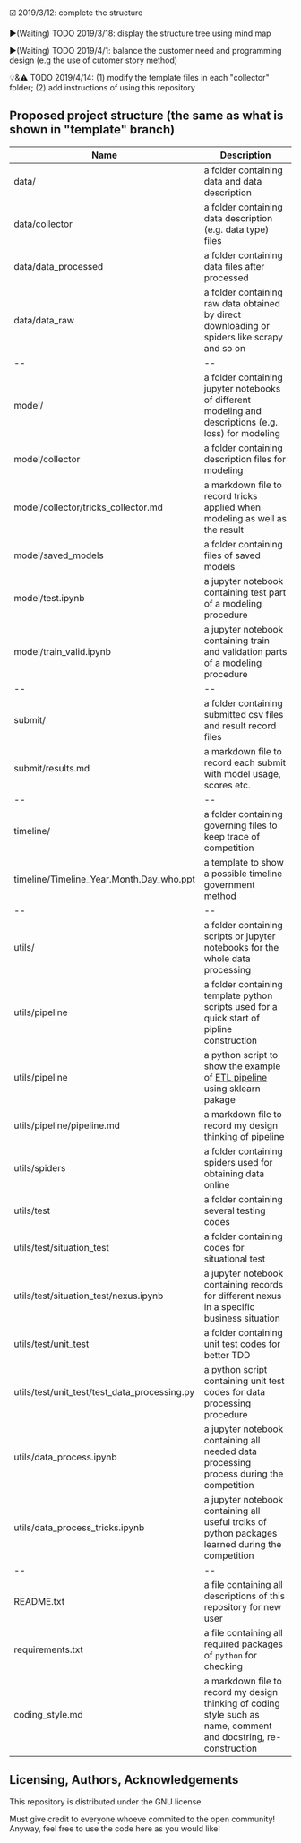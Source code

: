 :ballot_box_with_check: 2019/3/12: complete the structure 

:arrow_forward:(Waiting) TODO 2019/3/18: display the structure tree using mind map

:arrow_forward:(Waiting) TODO 2019/4/1: balance the customer need and programming design (e.g the use of cutomer story method)

:bulb:&:warning: TODO 2019/4/14: (1) modify the template files in each "collector" folder; (2) add instructions of using this repository

## Proposed project structure (the same as what is shown in "template" branch)<a name="structure"></a>

Name | Description |
------------ | -------------
data/ | a folder containing data and data description
data/collector | a folder containing data description (e.g. data type) files
data/data_processed| a folder containing data files after processed
data/data_raw| a folder containing  raw data obtained by direct downloading or spiders like scrapy and so on
-- | --
model/ | a folder containing jupyter notebooks of different modeling and descriptions (e.g. loss) for modeling
model/collector | a folder containing description files for modeling
model/collector/tricks_collector.md | a markdown file to record tricks applied when modeling as well as the result
model/saved_models | a folder containing files of saved models
model/test.ipynb | a jupyter notebook containing test part of a modeling procedure
model/train_valid.ipynb | a jupyter notebook containing train and validation parts of a modeling procedure
-- | --
submit/ | a folder containing submitted csv files and result record files
submit/results.md | a markdown file to record each submit with model usage, scores etc. 
-- | --
timeline/ | a folder containing governing files to keep trace of competition
timeline/Timeline_Year.Month.Day_who.ppt | a template to show a possible timeline government method
-- | --
utils/ | a folder containing scripts or jupyter notebooks for the whole data processing
utils/pipeline | a folder containing template python scripts used for a quick start of pipline construction
utils/pipeline | a python script to show the example of [ETL pipeline](https://en.wikipedia.org/wiki/Extract,_transform,_load) using sklearn pakage
utils/pipeline/pipeline.md | a markdown file to record my design thinking of pipeline
utils/spiders | a folder containing spiders used for obtaining data online
utils/test | a folder containing several testing codes 
utils/test/situation_test | a folder containing codes for situational test
utils/test/situation_test/nexus.ipynb | a jupyter notebook containing records for different nexus in a specific business situation
utils/test/unit_test | a folder containing unit test codes for better TDD
utils/test/unit_test/test_data_processing.py | a python script containing unit test codes for data processing procedure
utils/data_process.ipynb | a jupyter notebook containing all needed data processing process during the competition
utils/data_process_tricks.ipynb | a jupyter notebook containing all useful trciks of python packages learned during the competition
-- | --
README.txt | a file containing all descriptions of this repository for new user
requirements.txt | a file containing all required packages of `python` for checking
coding_style.md | a markdown file to record my design thinking of coding style such as name, comment and docstring, re-construction

## Licensing, Authors, Acknowledgements<a name="licensing"></a>

This repository is distributed under the GNU license.

Must give credit to everyone whoeve commited to the open community! Anyway, feel free to use the code here as you would like!
